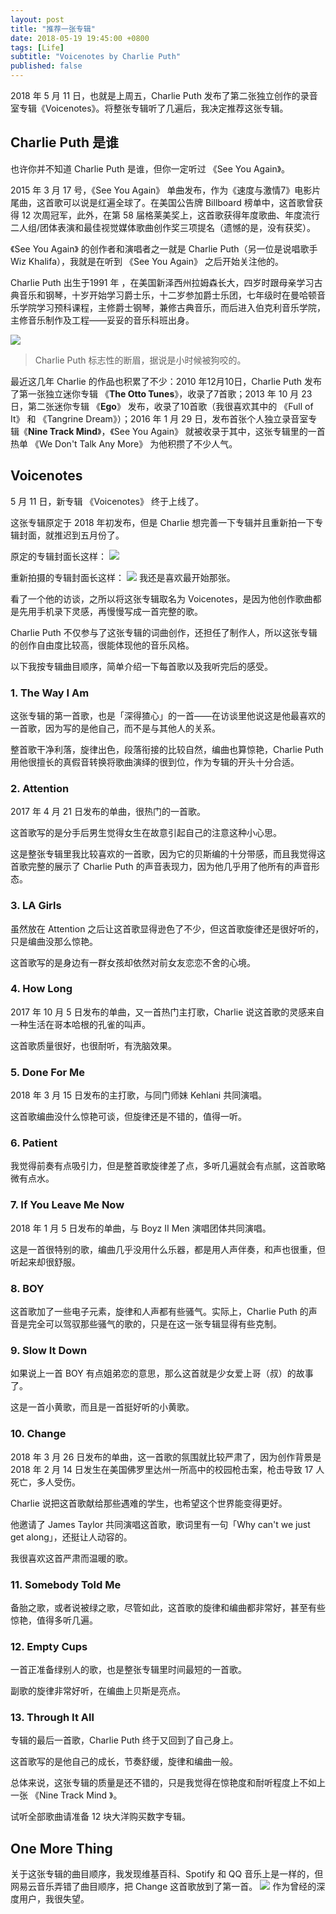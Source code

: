 ```yaml
---
layout: post
title: "推荐一张专辑"
date: 2018-05-19 19:45:00 +0800
tags: [Life]
subtitle: "Voicenotes by Charlie Puth"
published: false
---
```

2018 年 5 月 11 日，也就是上周五，Charlie Puth 发布了第二张独立创作的录音室专辑《Voicenotes》。将整张专辑听了几遍后，我决定推荐这张专辑。

## Charlie Puth 是谁
也许你并不知道 Charlie Puth 是谁，但你一定听过 《See You Again》。   

2015 年 3 月 17 号，《See You Again》 单曲发布，作为《速度与激情7》电影片尾曲，这首歌可以说是红遍全球了。在美国公告牌 Billboard 榜单中，这首歌曾获得 12 次周冠军，此外，在第 58 届格莱美奖上，这首歌获得年度歌曲、年度流行二人组/团体表演和最佳视觉媒体歌曲创作奖三项提名（遗憾的是，没有获奖）。

《See You Again》 的创作者和演唱者之一就是 Charlie Puth（另一位是说唱歌手 Wiz Khalifa），我就是在听到 《See You Again》 之后开始关注他的。

Charlie Puth 出生于1991 年 ，在美国新泽西州拉姆森长大，四岁时跟母亲学习古典音乐和钢琴，十岁开始学习爵士乐，十二岁参加爵士乐团，七年级时在曼哈顿音乐学院学习预科课程，主修爵士钢琴，兼修古典音乐，而后进入伯克利音乐学院，主修音乐制作及工程——妥妥的音乐科班出身。

![](/assets/img/post/charlie_puth.jpg)

>Charlie Puth 标志性的断眉，据说是小时候被狗咬的。

最近这几年 Charlie 的作品也积累了不少：2010 年12月10日，Charlie Puth 发布了第一张独立迷你专辑 《**The Otto Tunes**》，收录了7首歌；2013 年 10 月 23 日，第二张迷你专辑 《**Ego**》 发布，收录了10首歌（我很喜欢其中的 《Full of It》 和 《Tangrine Dream》）；2016 年 1 月 29 日，发布首张个人独立录音室专辑《**Nine Track Mind**》，《See You Again》 就被收录于其中，这张专辑里的一首热单 《We Don't Talk Any More》 为他积攒了不少人气。

## Voicenotes

5 月 11 日，新专辑 《Voicenotes》 终于上线了。

这张专辑原定于 2018 年初发布，但是 Charlie 想完善一下专辑并且重新拍一下专辑封面，就推迟到五月份了。

原定的专辑封面长这样：
![](/assets/img/post/old_cover.jpg)

重新拍摄的专辑封面长这样：
![](/assets/img/post/new_cover.jpg)
我还是喜欢最开始那张。

看了一个他的访谈，之所以将这张专辑取名为 Voicenotes，是因为他创作歌曲都是先用手机录下灵感，再慢慢写成一首完整的歌。

Charlie Puth 不仅参与了这张专辑的词曲创作，还担任了制作人，所以这张专辑的创作自由度比较高，很能体现他的音乐风格。

以下我按专辑曲目顺序，简单介绍一下每首歌以及我听完后的感受。
### 1. The Way I Am  
这张专辑的第一首歌，也是「深得猹心」的一首——在访谈里他说这是他最喜欢的一首歌，因为写的是他自己，而不是与其他人的关系。   

整首歌干净利落，旋律出色，段落衔接的比较自然，编曲也算惊艳，Charlie Puth 用他很擅长的真假音转换将歌曲演绎的很到位，作为专辑的开头十分合适。

### 2. Attention 
2017 年 4 月 21 日发布的单曲，很热门的一首歌。   

这首歌写的是分手后男生觉得女生在故意引起自己的注意这种小心思。   

这是整张专辑里我比较喜欢的一首歌，因为它的贝斯编的十分带感，而且我觉得这首歌完整的展示了 Charlie Puth 的声音表现力，因为他几乎用了他所有的声音形态。
### 3. LA Girls   
虽然放在 Attention 之后让这首歌显得逊色了不少，但这首歌旋律还是很好听的，只是编曲没那么惊艳。   

这首歌写的是身边有一群女孩却依然对前女友恋恋不舍的心境。

### 4. How Long 
2017 年 10 月 5 日发布的单曲，又一首热门主打歌，Charlie 说这首歌的灵感来自一种生活在哥本哈根的孔雀的叫声。   

这首歌质量很好，也很耐听，有洗脑效果。
### 5. Done For Me  
2018 年 3 月 15 日发布的主打歌，与同门师妹 Kehlani 共同演唱。   

这首歌编曲没什么惊艳可谈，但旋律还是不错的，值得一听。
### 6. Patient  
我觉得前奏有点吸引力，但是整首歌旋律差了点，多听几遍就会有点腻，这首歌略微有点水。
### 7. If You Leave Me Now   
2018 年 1 月 5 日发布的单曲，与 Boyz II Men 演唱团体共同演唱。   

这是一首很特别的歌，编曲几乎没用什么乐器，都是用人声伴奏，和声也很重，但听起来却很舒服。
### 8. BOY  
这首歌加了一些电子元素，旋律和人声都有些骚气。实际上，Charlie Puth 的声音是完全可以驾驭那些骚气的歌的，只是在这一张专辑显得有些克制。
### 9. Slow It Down  
如果说上一首 BOY 有点姐弟恋的意思，那么这首就是少女爱上哥（叔）的故事了。   

这是一首小黄歌，而且是一首挺好听的小黄歌。
### 10. Change
2018 年 3 月 26 日发布的单曲，这一首歌的氛围就比较严肃了，因为创作背景是 2018 年 2 月 14 日发生在美国佛罗里达州一所高中的校园枪击案，枪击导致 17 人死亡，多人受伤。  

Charlie 说把这首歌献给那些遇难的学生，也希望这个世界能变得更好。  

他邀请了 James Taylor 共同演唱这首歌，歌词里有一句「Why can't we just get along」，还挺让人动容的。  

我很喜欢这首严肃而温暖的歌。
### 11. Somebody Told Me
备胎之歌，或者说被绿之歌，尽管如此，这首歌的旋律和编曲都非常好，甚至有些惊艳，值得多听几遍。

### 12. Empty Cups  
一首正准备绿别人的歌，也是整张专辑里时间最短的一首歌。  

副歌的旋律非常好听，在编曲上贝斯是亮点。

### 13. Through It All
专辑的最后一首歌，Charlie Puth 终于又回到了自己身上。  

这首歌写的是他自己的成长，节奏舒缓，旋律和编曲一般。


总体来说，这张专辑的质量是还不错的，只是我觉得在惊艳度和耐听程度上不如上一张 《Nine Track Mind 》。

试听全部歌曲请准备 12 块大洋购买数字专辑。

## One More Thing

关于这张专辑的曲目顺序，我发现维基百科、Spotify 和 QQ 音乐上是一样的，但网易云音乐弄错了曲目顺序，把 Change 这首歌放到了第一首。
![](/assets/img/post/wrong_order.png)
作为曾经的深度用户，我很失望。